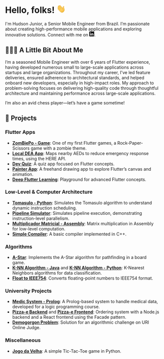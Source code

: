 # Hello, folks! <img src="https://raw.githubusercontent.com/HudsonJunior/HudsonJunior/master/wave.gif" width="30px">

I'm Hudson Junior, a Senior Mobile Engineer from Brazil. I’m passionate about creating high-performance mobile applications and exploring innovative solutions. Connect with me on [![LinkedIn][2.2]][3].

## 👨🏻‍💻 A Little Bit About Me 

I’m a seasoned Mobile Engineer with over 6 years of Flutter experience, having developed numerous small to large-scale applications across startups and large organizations. Throughout my career, I've led feature deliveries, ensured adherence to architectural standards, and helped onboard new developers, especially in high-impact roles. My approach to problem-solving focuses on delivering high-quality code through thoughtful architecture and maintaining performance across large-scale applications.

I’m also an avid chess player—let’s have a game sometime!

## 📂 Projects

### Flutter Apps
- **[ZomBiePo - Game](https://github.com/HudsonJunior/ZomBiePo---Game)**: One of my first Flutter games, a Rock-Paper-Scissors game with a zombie theme.
- **[Local DEA App](https://github.com/HudsonJunior/local_dea_app)**: Maps nearby AEDs to reduce emergency response times, using the HERE API.
- **[Dev Quiz](https://github.com/HudsonJunior/dev-quiz)**: A quiz app focused on Flutter concepts.
- **[Painter App](https://github.com/HudsonJunior/painter_app)**: A freehand drawing app to explore Flutter’s canvas and animation.
- **[Deep Flutter Learning](https://github.com/HudsonJunior/deep_flutter_learning)**: Playground for advanced Flutter concepts.

### Low-Level & Computer Architecture
- **[Tomasulo - Python](https://github.com/HudsonJunior/Tomasulo---Python)**: Simulates the Tomasulo algorithm to understand dynamic instruction scheduling.
- **[Pipeline Simulator](https://github.com/HudsonJunior/pipeline-simulator)**: Simulates pipeline execution, demonstrating instruction-level parallelism.
- **[Multiplicador Matricial - Assembly](https://github.com/HudsonJunior/multiplicador-matricial-assembly)**: Matrix multiplication in Assembly for low-level computation.
- **[Simple Compiler](https://github.com/HudsonJunior/simples-compiler)**: A basic compiler implemented in C++.

### Algorithms
- **[A-Star](https://github.com/HudsonJunior/a-star)**: Implements the A-Star algorithm for pathfinding in a board game.
- **[K-NN Algorithm - Java](https://github.com/HudsonJunior/K-NN-Algorithm-JAVA)** and **[K-NN Algorithm - Python](https://github.com/HudsonJunior/K-NN-Algorithm-Python)**: K-Nearest Neighbors algorithms for data classification.
- **[Float to IEEE754](https://github.com/HudsonJunior/float-to-IEEE754)**: Converts floating-point numbers to IEEE754 format.

### University Projects
- **[Medic System - Prolog](https://github.com/HudsonJunior/medic-system-prolog)**: A Prolog-based system to handle medical data, developed for a logic programming course.
- **[Pizza-e Backend](https://github.com/HudsonJunior/backend-PizzaE)** and **[Pizza-e Frontend](https://github.com/HudsonJunior/Pizza-e)**: Ordering system with a Node.js backend and a React frontend using the Facade pattern.
- **[Demogorgon Problem](https://github.com/HudsonJunior/demogorgon-problem)**: Solution for an algorithmic challenge on URI Online Judge.

### Miscellaneous
- **[Jogo da Velha](https://github.com/HudsonJunior/Jogo-da-Velha)**: A simple Tic-Tac-Toe game in Python.

[2.2]: https://raw.githubusercontent.com/HudsonJunior/HudsonJunior/master/linkedin-3-16.png (LinkedIn)  
[3]: https://www.linkedin.com/in/hudson-p-46583011a/
